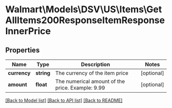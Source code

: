 # Walmart\Models\DSV\US\Items\GetAllItems200ResponseItemResponseInnerPrice

## Properties

Name | Type | Description | Notes
------------ | ------------- | ------------- | -------------
**currency** | **string** | The currency of the item price | [optional]
**amount** | **float** | The numerical amount of the price. Example: 9.99 | [optional]


[[Back to Model list]](./) [[Back to API list]](../../../../../README.md#supported-apis) [[Back to README]](../../../../../README.md)
